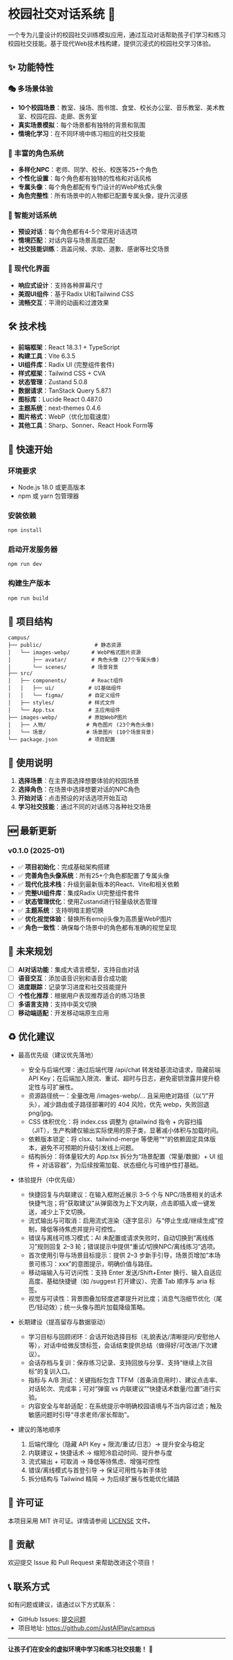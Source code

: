 
# 校园社交对话系统 🏫

一个专为儿童设计的校园社交训练模拟应用，通过互动对话帮助孩子们学习和练习校园社交技能。基于现代Web技术栈构建，提供沉浸式的校园社交学习体验。

## ✨ 功能特性

### 🎭 多场景体验
- **10个校园场景**：教室、操场、图书馆、食堂、校长办公室、音乐教室、美术教室、校园花园、走廊、医务室
- **真实场景模拟**：每个场景都有独特的背景和氛围
- **情境化学习**：在不同环境中练习相应的社交技能

### 👥 丰富的角色系统
- **多样化NPC**：老师、同学、校长、校医等25+个角色
- **个性化设置**：每个角色都有独特的性格和对话风格
- **专属头像**：每个角色都配有专门设计的WebP格式头像
- **角色完整性**：所有场景中的人物都已配置专属头像，提升沉浸感

### 💬 智能对话系统
- **预设对话**：每个角色都有4-5个常用对话选项
- **情境匹配**：对话内容与场景高度匹配
- **社交技能训练**：涵盖问候、求助、道歉、感谢等社交场景

### 🎨 现代化界面
- **响应式设计**：支持各种屏幕尺寸
- **美观UI组件**：基于Radix UI和Tailwind CSS
- **流畅交互**：平滑的动画和过渡效果

## 🛠️ 技术栈

- **前端框架**：React 18.3.1 + TypeScript
- **构建工具**：Vite 6.3.5
- **UI组件库**：Radix UI (完整组件套件)
- **样式框架**：Tailwind CSS + CVA
- **状态管理**：Zustand 5.0.8
- **数据请求**：TanStack Query 5.87.1
- **图标库**：Lucide React 0.487.0
- **主题系统**：next-themes 0.4.6
- **图片格式**：WebP（优化加载速度）
- **其他工具**：Sharp、Sonner、React Hook Form等

## 🚀 快速开始

### 环境要求
- Node.js 18.0 或更高版本
- npm 或 yarn 包管理器

### 安装依赖
```bash
npm install
```

### 启动开发服务器
```bash
npm run dev
```

### 构建生产版本
```bash
npm run build
```

## 📁 项目结构

```
campus/
├── public/                 # 静态资源
│   └── images-webp/       # WebP格式图片资源
│       ├── avatar/        # 角色头像 (27个专属头像)
│       └── scenes/        # 场景背景
├── src/
│   ├── components/        # React组件
│   │   ├── ui/           # UI基础组件
│   │   └── figma/        # 自定义组件
│   ├── styles/           # 样式文件
│   └── App.tsx           # 主应用组件
├── images-webp/          # 原始WebP图片
│   ├── 人物/             # 角色图片 (23个角色头像)
│   └── 场景/             # 场景图片 (10个场景背景)
└── package.json          # 项目配置
```

## 🎯 使用说明

1. **选择场景**：在主界面选择想要体验的校园场景
2. **选择角色**：在场景中选择想要对话的NPC角色
3. **开始对话**：点击预设的对话选项开始互动
4. **学习社交技能**：通过不同的对话练习各种社交场景

## 🆕 最新更新

### v0.1.0 (2025-01)
- ✅ **项目初始化**：完成基础架构搭建
- ✅ **完善角色头像系统**：所有25+个角色都配置了专属头像
- ✅ **现代化技术栈**：升级到最新版本的React、Vite和相关依赖
- ✅ **完整UI组件库**：集成Radix UI完整组件套件
- ✅ **状态管理优化**：使用Zustand进行轻量级状态管理
- ✅ **主题系统**：支持明暗主题切换
- ✅ **优化视觉体验**：替换所有emoji头像为高质量WebP图片
- ✅ **角色一致性**：确保每个场景中的角色都有准确的视觉呈现

## 🔮 未来规划

- [ ] **AI对话功能**：集成大语言模型，支持自由对话
- [ ] **语音交互**：添加语音识别和语音合成功能
- [ ] **进度跟踪**：记录学习进度和社交技能提升
- [ ] **个性化推荐**：根据用户表现推荐适合的练习场景
- [ ] **多语言支持**：支持中英文切换
- [ ] **移动端适配**：开发移动端原生应用

## ♻️ 优化建议

- 最高优先级（建议优先落地）
  - 安全与后端代理：通过后端代理 /api/chat 转发硅基流动请求，隐藏前端 API Key；在后端加入限流、重试、超时与日志，避免密钥泄露并提升稳定性与可扩展性。
  - 资源路径统一：全量改用 /images-webp/... 且采用绝对路径（以“/”开头），减少路由或子路径部署时的 404 风险，优先 webp，失败回退 png/jpg。
  - CSS 体积优化：将 index.css 调整为 @tailwind 指令 + 内容扫描（JIT），生产构建仅输出实际使用的原子类，显著减小体积与加载时间。
  - 依赖版本锁定：将 clsx、tailwind-merge 等使用“*”的依赖固定具体版本，避免不可预期的升级引发线上问题。
  - 结构拆分：将体量较大的 App.tsx 拆分为“场景配置（常量/数据）+ UI 组件 + 对话容器”，为后续按需加载、状态细化与可维护性打基础。

- 体验提升（中优先级）
  - 快捷回复与内联建议：在输入框附近展示 3–5 个与 NPC/场景相关的话术快捷气泡；将“获取建议”从弹窗改为上下文内联，点击即插入或一键发送，减少上下文切换。
  - 流式输出与可取消：启用流式渲染（逐字显示）与“停止生成/继续生成”控制，降低等待焦虑并提升可控性。
  - 错误与离线可练习模式：AI 未配置或请求失败时，自动切换到“离线练习”规则回复 2–3 轮；错误提示中提供“重试/切换NPC/离线练习”选项。
  - 首次使用引导与场景目标提示：提供 2–3 步新手引导，场景页增加“本场景可练习：xxx”的意图提示，明确价值与路径。
  - 移动端输入与可访问性：支持 Enter 发送/Shift+Enter 换行、输入自适应高度、基础快捷键（如 /suggest 打开建议）、完善 Tab 顺序与 aria 标签。
  - 视觉与可读性：背景图叠加轻度遮罩提升对比度；消息气泡细节优化（尾巴/轻动效）；统一头像与图片加载降级策略。

- 长期建设（提高留存与数据驱动）
  - 学习目标与回顾闭环：会话开始选择目标（礼貌表达/清晰提问/安慰他人等），对话中给微反馈标签，会话结束提供总结（做得好/可改进/下次建议）。
  - 会话存档与复训：保存练习记录、支持回放与分享、支持“继续上次目标”的复训入口。
  - 指标与 A/B 测试：关键指标包含 TTFM（首条消息用时）、建议点击率、对话轮次、完成率；可对“弹窗 vs 内联建议”“快捷话术数量/位置”进行实验。
  - 内容安全与年龄适配：在系统提示中明确校园语境与不当内容过滤；触及敏感问题时引导“寻求老师/家长帮助”。

- 建议的落地顺序
  1) 后端代理化（隐藏 API Key + 限流/重试/日志）→ 提升安全与稳定
  2) 内联建议 + 快捷话术 → 缩短冷启动时间、提升参与度
  3) 流式输出 + 可取消 → 降低等待焦虑、增强可控性
  4) 错误/离线模式与首登引导 → 保证可用性与新手体验
  5) 拆分结构与 Tailwind 精简 → 为后续扩展与性能优化铺路

## 📄 许可证

本项目采用 MIT 许可证。详情请参阅 [LICENSE](LICENSE) 文件。

## 🤝 贡献

欢迎提交 Issue 和 Pull Request 来帮助改进这个项目！

## 📞 联系方式

如有问题或建议，请通过以下方式联系：
- GitHub Issues: [提交问题](https://github.com/JustAIPlay/campus/issues)
- 项目地址: https://github.com/JustAIPlay/campus

---

**让孩子们在安全的虚拟环境中学习和练习社交技能！** 🌟
  